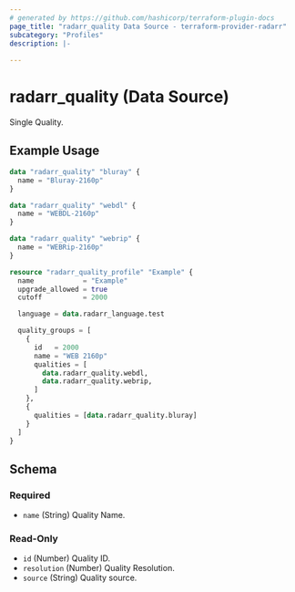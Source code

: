 ```yaml
---
# generated by https://github.com/hashicorp/terraform-plugin-docs
page_title: "radarr_quality Data Source - terraform-provider-radarr"
subcategory: "Profiles"
description: |-
  
---
```


# radarr_quality (Data Source)

<!-- subcategory:Profiles -->Single Quality.

## Example Usage

```terraform
data "radarr_quality" "bluray" {
  name = "Bluray-2160p"
}

data "radarr_quality" "webdl" {
  name = "WEBDL-2160p"
}

data "radarr_quality" "webrip" {
  name = "WEBRip-2160p"
}

resource "radarr_quality_profile" "Example" {
  name            = "Example"
  upgrade_allowed = true
  cutoff          = 2000

  language = data.radarr_language.test

  quality_groups = [
    {
      id   = 2000
      name = "WEB 2160p"
      qualities = [
        data.radarr_quality.webdl,
        data.radarr_quality.webrip,
      ]
    },
    {
      qualities = [data.radarr_quality.bluray]
    }
  ]
}
```

<!-- schema generated by tfplugindocs -->
## Schema

### Required

- `name` (String) Quality Name.

### Read-Only

- `id` (Number) Quality  ID.
- `resolution` (Number) Quality Resolution.
- `source` (String) Quality source.
